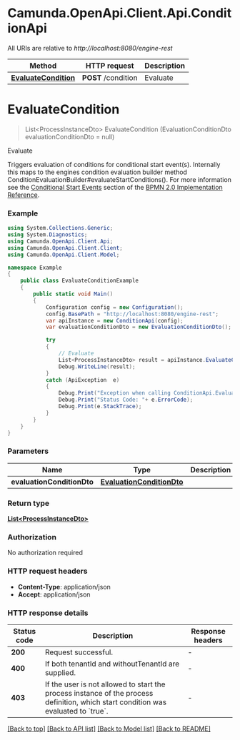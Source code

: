 # Camunda.OpenApi.Client.Api.ConditionApi

All URIs are relative to *http://localhost:8080/engine-rest*

Method | HTTP request | Description
------------- | ------------- | -------------
[**EvaluateCondition**](ConditionApi.md#evaluatecondition) | **POST** /condition | Evaluate


<a name="evaluatecondition"></a>
# **EvaluateCondition**
> List&lt;ProcessInstanceDto&gt; EvaluateCondition (EvaluationConditionDto evaluationConditionDto = null)

Evaluate

Triggers evaluation of conditions for conditional start event(s).  Internally this maps to the engines condition evaluation builder method ConditionEvaluationBuilder#evaluateStartConditions().  For more information see the [Conditional Start Events](https://docs.camunda.org/manual/7.16/reference/bpmn20/events/conditional-events/#conditional-start-event) section of the [BPMN 2.0 Implementation Reference](https://docs.camunda.org/manual/7.16/reference/bpmn20/).

### Example
```csharp
using System.Collections.Generic;
using System.Diagnostics;
using Camunda.OpenApi.Client.Api;
using Camunda.OpenApi.Client.Client;
using Camunda.OpenApi.Client.Model;

namespace Example
{
    public class EvaluateConditionExample
    {
        public static void Main()
        {
            Configuration config = new Configuration();
            config.BasePath = "http://localhost:8080/engine-rest";
            var apiInstance = new ConditionApi(config);
            var evaluationConditionDto = new EvaluationConditionDto(); // EvaluationConditionDto |  (optional) 

            try
            {
                // Evaluate
                List<ProcessInstanceDto> result = apiInstance.EvaluateCondition(evaluationConditionDto);
                Debug.WriteLine(result);
            }
            catch (ApiException  e)
            {
                Debug.Print("Exception when calling ConditionApi.EvaluateCondition: " + e.Message );
                Debug.Print("Status Code: "+ e.ErrorCode);
                Debug.Print(e.StackTrace);
            }
        }
    }
}
```

### Parameters

Name | Type | Description  | Notes
------------- | ------------- | ------------- | -------------
 **evaluationConditionDto** | [**EvaluationConditionDto**](EvaluationConditionDto.md)|  | [optional] 

### Return type

[**List&lt;ProcessInstanceDto&gt;**](ProcessInstanceDto.md)

### Authorization

No authorization required

### HTTP request headers

 - **Content-Type**: application/json
 - **Accept**: application/json


### HTTP response details
| Status code | Description | Response headers |
|-------------|-------------|------------------|
| **200** | Request successful. |  -  |
| **400** | If both tenantId and withoutTenantId are supplied. |  -  |
| **403** | If the user is not allowed to start the process instance of the process definition, which start condition was evaluated to &#x60;true&#x60;. |  -  |

[[Back to top]](#) [[Back to API list]](../README.md#documentation-for-api-endpoints) [[Back to Model list]](../README.md#documentation-for-models) [[Back to README]](../README.md)

